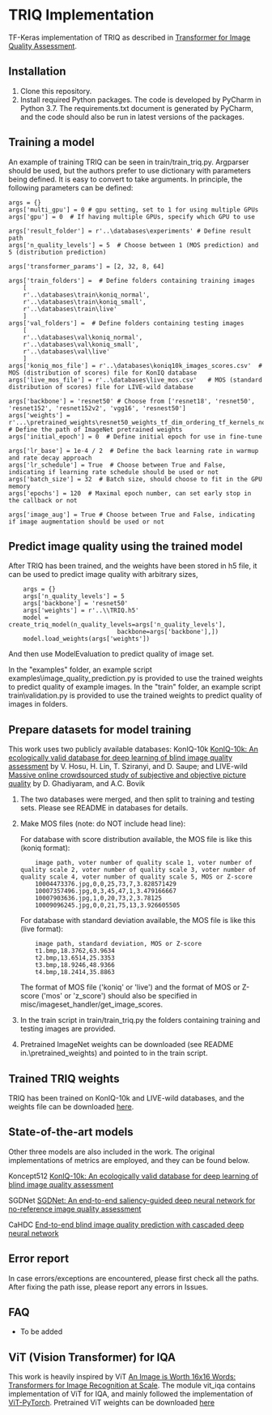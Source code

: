 # TRIQ Implementation

TF-Keras implementation of TRIQ as described in [Transformer for Image Quality Assessment]().

## Installation

1) Clone this repository.
2) Install required Python packages. The code is developed by PyCharm in Python 3.7. The requirements.txt document is generated by PyCharm, and the code should also be run in latest versions of the packages.

## Training a model
An example of training TRIQ can be seen in train/train_triq.py.
Argparser should be used, but the authors prefer to use dictionary with parameters being defined. It is easy to convert to take arguments.
In principle, the following parameters can be defined:

    args = {}
    args['multi_gpu'] = 0 # gpu setting, set to 1 for using multiple GPUs
    args['gpu'] = 0  # If having multiple GPUs, specify which GPU to use

    args['result_folder'] = r'..\databases\experiments' # Define result path
    args['n_quality_levels'] = 5  # Choose between 1 (MOS prediction) and 5 (distribution prediction)

    args['transformer_params'] = [2, 32, 8, 64]

    args['train_folders'] =  # Define folders containing training images
        [
        r'..\databases\train\koniq_normal',
        r'..\databases\train\koniq_small',
        r'..\databases\train\live'
        ]
    args['val_folders'] =  # Define folders containing testing images
        [
        r'..\databases\val\koniq_normal',
        r'..\databases\val\koniq_small',
        r'..\databases\val\live'
        ]
    args['koniq_mos_file'] = r'..\databases\koniq10k_images_scores.csv'  # MOS (distribution of scores) file for KonIQ database
    args['live_mos_file'] = r'..\databases\live_mos.csv'   # MOS (standard distribution of scores) file for LIVE-wild database

    args['backbone'] = 'resnet50' # Choose from ['resnet18', 'resnet50', 'resnet152', 'resnet152v2', 'vgg16', 'resnest50']
    args['weights'] = r'...\pretrained_weights\resnet50_weights_tf_dim_ordering_tf_kernels_notop.h5'  # Define the path of ImageNet pretrained weights
    args['initial_epoch'] = 0  # Define initial epoch for use in fine-tune

    args['lr_base'] = 1e-4 / 2  # Define the back learning rate in warmup and rate decay approach
    args['lr_schedule'] = True  # Choose between True and False, indicating if learning rate schedule should be used or not
    args['batch_size'] = 32  # Batch size, should choose to fit in the GPU memory
    args['epochs'] = 120  # Maximal epoch number, can set early stop in the callback or not

    args['image_aug'] = True # Choose between True and False, indicating if image augmentation should be used or not

## Predict image quality using the trained model
After TRIQ has been trained, and the weights have been stored in h5 file, it can be used to predict image quality with arbitrary sizes,

```shell
    args = {}
    args['n_quality_levels'] = 5
    args['backbone'] = 'resnet50'
    args['weights'] = r'..\\TRIQ.h5'
    model = create_triq_model(n_quality_levels=args['n_quality_levels'],
                              backbone=args['backbone'],])
    model.load_weights(args['weights'])
```
And then use ModelEvaluation to predict quality of image set.

In the "examples" folder, an example script examples\image_quality_prediction.py is provided to use the trained weights to predict quality of example images.
In the "train" folder, an example script train\validation.py is provided to use the trained weights to predict quality of images in folders.

## Prepare datasets for model training
This work uses two publicly available databases: KonIQ-10k [KonIQ-10k: An ecologically valid database for deep learning of blind image quality assessment](https://ieeexplore.ieee.org/document/8968750) by V. Hosu, H. Lin, T. Sziranyi, and D. Saupe;
 and LIVE-wild [Massive online crowdsourced study of subjective and objective picture quality](https://ieeexplore.ieee.org/document/7327186) by D. Ghadiyaram, and A.C. Bovik

1) The two databases were merged, and then split to training and testing sets. Please see README in databases for details.
2) Make MOS files (note: do NOT include head line):

    For database with score distribution available, the MOS file is like this (koniq format):
    ```
        image path, voter number of quality scale 1, voter number of quality scale 2, voter number of quality scale 3, voter number of quality scale 4, voter number of quality scale 5, MOS or Z-score
        10004473376.jpg,0,0,25,73,7,3.828571429
        10007357496.jpg,0,3,45,47,1,3.479166667
        10007903636.jpg,1,0,20,73,2,3.78125
        10009096245.jpg,0,0,21,75,13,3.926605505
    ```

    For database with standard deviation available, the MOS file is like this (live format):
    ```
        image path, standard deviation, MOS or Z-score
        t1.bmp,18.3762,63.9634
        t2.bmp,13.6514,25.3353
        t3.bmp,18.9246,48.9366
        t4.bmp,18.2414,35.8863
    ```

    The format of MOS file ('koniq' or 'live') and the format of MOS or Z-score ('mos' or 'z_score') should also be specified in misc/imageset_handler/get_image_scores.
3) In the train script in train/train_triq.py the folders containing training and testing images are provided.
4) Pretrained ImageNet weights can be downloaded (see README in.\pretrained_weights) and pointed to in the train script.

## Trained TRIQ weights
TRIQ has been trained on KonIQ-10k and LIVE-wild databases, and the weights file can be downloaded [here](https://drive.google.com/file/d/10GSuXCw71g8VQnkI2AfD2z7y3XaY0Yvy/view?usp=sharing).

## State-of-the-art models
Other three models are also included in the work. The original implementations of metrics are employed, and they can be found below.

Koncept512 [KonIQ-10k: An ecologically valid database for deep learning of blind image quality assessment](https://github.com/subpic/koniq)

SGDNet [SGDNet: An end-to-end saliency-guided deep neural network for no-reference image quality assessment](https://github.com/ysyscool/SGDNet)

CaHDC [End-to-end blind image quality prediction with cascaded deep neural network](https://web.xidian.edu.cn/wjj/files/20190620_152557.zip)

## Error report
In case errors/exceptions are encountered, please first check all the paths. After fixing the path isse, please report any errors in Issues.

## FAQ
* To be added


## ViT (Vision Transformer) for IQA
This work is heavily inspired by ViT [An Image is Worth 16x16 Words: Transformers for Image Recognition at Scale](https://arxiv.org/abs/2010.11929). 
The module vit_iqa contains implementation of ViT for IQA, and mainly followed the implementation of [ViT-PyTorch](https://github.com/jeonsworld/ViT-pytorch).
Pretrained ViT weights can be downloaded [here](https://github.com/google-research/vision_transformer)

